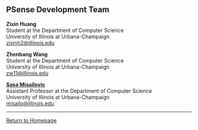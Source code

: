 ## PSense Development Team

**Zixin Huang**  
Student at the Department of Computer Science  
University of Illinois at Urbana-Champaign  
[zixinh2@illinois.edu](mailto:zixinh2@illinois.edu)

**Zhenbang Wang**  
Student at the Department of Computer Science  
University of Illinois at Urbana-Champaign  
[zw11@illinois.edu](mailto:zw11@illinois.edu)

[**Sasa Misailovic**](http://misailo.web.engr.illinois.edu/)  
Assistant Professor at the Department of Computer Science  
University of Illinois at Urbana-Champaign  
[misailo@illinois.edu](mailto:misailo@illinois.edu)

***
[Return to Homepage](https://yekerr.github.io/PSense/)
